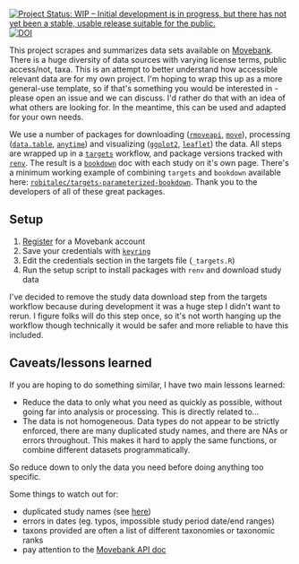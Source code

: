 [![Project Status: WIP – Initial development is in progress, but there has not yet been a stable, usable release suitable for the public.](https://www.repostatus.org/badges/latest/wip.svg)](https://www.repostatus.org/#wip)
[![DOI](https://zenodo.org/badge/DOI/10.5281/zenodo.4615733.svg)](https://doi.org/10.5281/zenodo.4615733)



This project scrapes and summarizes data sets available on [Movebank](movebank.org/).
There is a huge diversity of data sources with varying license terms, public access/not, 
taxa. This is an attempt to better understand how accessible relevant data are
for my own project. I'm hoping to wrap this up as a more general-use template, so if 
that's something you would be interested in - please open an issue and we can discuss. 
I'd rather do that with an idea of what others are looking for. In the meantime, 
this can be used and adapted for your own needs. 

We use a number of packages for downloading ([`rmoveapi`](https://github.com/benscarlson/rmoveapi), [`move`](https://gitlab.com/bartk/move/)), processing ([`data.table`](https://github.com/Rdatatable/data.table/), [`anytime`](https://github.com/eddelbuettel/anytime)) and visualizing ([`ggplot2`](https://github.com/tidyverse/ggplot2), [`leaflet`](https://github.com/rstudio/leaflet/)) the data.
All steps are wrapped up in a [`targets`](https://github.com/ropensci/targets) workflow, and package versions tracked with [`renv`](https://github.com/rstudio/renv/). The result is a [`bookdown`](https://github.com/rstudio/bookdown/) doc with each study on it's own page. There's a minimum working example of combining `targets` and `bookdown` available here: [`robitalec/targets-parameterized-bookdown`](https://github.com/robitalec/targets-parameterized-bookdown). Thank you to the developers of all of these great packages. 


## Setup

1. [Register](https://www.movebank.org/cms/webapp?gwt_fragment=page=search_map,action=register) for a Movebank account
1. Save your credentials with [`keyring`](https://github.com/r-lib/keyring/)
1. Edit the credentials section in the targets file (`_targets.R`)
1. Run the setup script to install packages with `renv` and download study data

I've decided to remove the study data download step from the targets workflow 
because during development it was a huge step I didn't want to rerun. I figure
folks will do this step once, so it's not worth hanging up the workflow 
though technically it would be safer and more reliable to have this included. 


## Caveats/lessons learned
If you are hoping to do something similar, I have two main lessons learned:

* Reduce the data to only what you need as quickly as possible, without going far into analysis or processing. This is directly related to...
* The data is not homogeneous. Data types do not appear to be strictly enforced, there are many duplicated study names, and there are NAs or errors throughout. This makes it hard to apply the same functions, or combine different datasets programmatically. 

So reduce down to only the data you need before doing anything too specific. 

Some things to watch out for:

* duplicated study names (see [here](https://gitlab.com/bartk/move/-/issues/52))
* errors in dates (eg. typos, impossible study period date/end ranges)
* taxons provided are often a list of different taxonomies or taxonomic ranks
* pay attention to the [Movebank API doc](https://github.com/movebank/movebank-api-doc)
